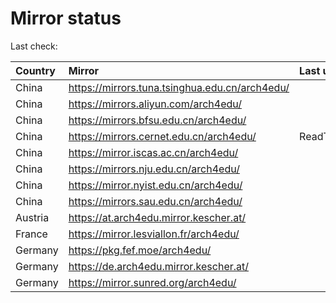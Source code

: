 <script src="./time.js"></script>
# Mirror status
Last check: <script type="text/javascript">localize(1740401132.1778);</script>

|Country|Mirror|Last update|
|:------|:-----|:----------|
|China|https://mirrors.tuna.tsinghua.edu.cn/arch4edu/|<script type="text/javascript">localize(1740379346);</script>|
|China|https://mirrors.aliyun.com/arch4edu/|<script type="text/javascript">localize(1740379346);</script>|
|China|https://mirrors.bfsu.edu.cn/arch4edu/|<script type="text/javascript">localize(1740335769);</script>|
|China|https://mirrors.cernet.edu.cn/arch4edu/|ReadTimeout|
|China|https://mirror.iscas.ac.cn/arch4edu/|<script type="text/javascript">localize(1740379346);</script>|
|China|https://mirrors.nju.edu.cn/arch4edu/|<script type="text/javascript">localize(1740292814);</script>|
|China|https://mirror.nyist.edu.cn/arch4edu/|<script type="text/javascript">localize(1740379346);</script>|
|China|https://mirrors.sau.edu.cn/arch4edu/|<script type="text/javascript">localize(1731653531);</script>|
|Austria|https://at.arch4edu.mirror.kescher.at/|<script type="text/javascript">localize(1740379346);</script>|
|France|https://mirror.lesviallon.fr/arch4edu/|<script type="text/javascript">localize(1740379346);</script>|
|Germany|https://pkg.fef.moe/arch4edu/|<script type="text/javascript">localize(1740379346);</script>|
|Germany|https://de.arch4edu.mirror.kescher.at/|<script type="text/javascript">localize(1740379346);</script>|
|Germany|https://mirror.sunred.org/arch4edu/|<script type="text/javascript">localize(1740379346);</script>|

<script src="./tablefilter/tablefilter.js"></script>
<script src="./table.js"></script>